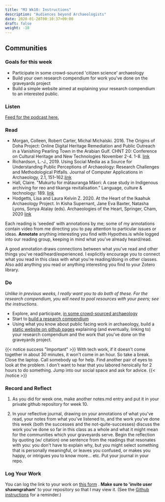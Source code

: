 ```yaml
---
title: "M3 Wk10: Instructions"
description: "Audiences beyond Archaeologists"
date: 2020-01-28T00:10:37+09:00
draft: false
weight: -10
---
```

## Communities

### Goals for this week

- Participate in some crowd-sourced 'citizen science' archaeology
- Build your own research compendium for work you've done on the graveyards project
- Build a simple website aimed at explaining your research compendium to an interested public.

### Listen

[Feed for the podcast here.](https://anchor.fm/s/1c3d3bfc/podcast/rss)


### Read

+ Morgan, Colleen, Robert Carter, Michal Michalski. 2016. The Origins of Doha Project: Online Digital Heritage Remediation and Public Outreach in a Vanishing Pearling Town in the Arabian Gulf. CHNT 20: Conference on Cultural Heritage and New Technologies November 2-4. 1-8. [link](http://eprints.whiterose.ac.uk/109405/1/eBook_CHNT20_Morgan_etal_2015.pdf)
+ Richardson, L.-J., 2019. Using Social Media as a Source for Understanding Public Perceptions of Archaeology: Research Challenges and Methodological Pitfalls. Journal of Computer Applications in Archaeology, 2.1, 151–162.[link](http://doi.org/10.5334/jcaa.39)
+ Hall, Claire. "Mukurtu for mātauranga Māori: A case study in Indigenous archiving for reo and tikanga revitalisation." Language, culture & technology: 189. [link](https://www.waikato.ac.nz/__data/assets/pdf_file/0007/394945/chapter25.pdf)
+ Hodgetts, Lisa and Laura Kelvin Z. 2020. At the Heart of the Ikaahuk Archaeology Project. In Kisha Supernant, Jane Eva Baxter, Natasha Lyons, Sonya Atalay (eds). Archaeologies of the Heart, Springer, Cham, 2020 [link](data/hodgetts-kelvin.pdf)

Each reading is 'seeded' with annotations by me; some of my annotations contain video from me directing you to pay attention to particular issues or ideas. **Annotate** anything interesting you find with Hypothes.is while logged into our reading group, keeping in mind what you've already heard/read.

A good annotation draws connections between what you've read and other things you've read/heard/experienced. I explicitly encourage you to connect what you read in this class with what you're reading/doing in other classes. Also add anything you read or anything interesting you find to your Zotero library.


### Do

_Unlike in previous weeks, I really want you to do both of these. For the research compendium, you will need to pool resources with your peers; see the instructions._

- Explore, and participate, [in some crowd-sourced archaeology](/week/10/sharing-authority)
- Start to [build a research compendium](/week/10/start-compendium)
- Using what you know about public facing work in archaeology, build a [static website on github pages](/week/10/static-websites) explaining (and eventually, linking to) your research compendium and the work that you've done on the graveyards project.

{{< notice success "Important" >}} With tech work, if it doesn't come together in about 30 minutes, it won't come in an hour. So take a break. Close the laptop. Call somebody up for help. Find another pair of eyes to look at the problem. I don't want to hear that you labored heroically for 2 hours to do something. Jump into our social space and ask for advice.
{{< /notice >}}

### Record and Reflect

1. As you did for week one, make another notes.md entry and put it in your private github repository for week 10.

2. In your reflective journal, drawing on your annotations of what you've read, your notes from what you've listened to, and the work you've done this week (both the successes and the not-quite-successes) discuss the work you've done so far in this class as a whole and what it might mean for the communities which your graveyards serve. Begin the reflection by quoting (w/ citation) one sentence from the readings that resonates with you: you don't have to explain why, but you might select something that is personally meaningful, or leaves you confused, or makes you happy, or intrigues you to know more... etc. Put your journal in your repo.

### Log Your Work

You can log the link to your work on [this form](https://forms.gle/9BMvFeFda9qq36fAA)
. **Make sure to 'invite user shawngraham'** to your repository so that I may view it. (See the [Github instructions](/week/1/github) for a reminder.)
